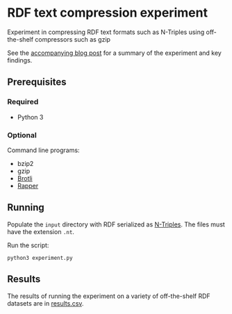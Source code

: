 # RDF text compression experiment

Experiment in compressing RDF text formats such as N-Triples using off-the-shelf compressors such as gzip

See the [accompanying blog post](https://minorgordon.net/blog/2024/06/21/rdf-text-compression-experiment.html) for a summary of the experiment and key findings.

## Prerequisites

### Required

* Python 3

### Optional

Command line programs:

* bzip2
* gzip
* [Brotli](https://github.com/google/brotli)
* [Rapper](https://librdf.org/raptor/rapper.html)

## Running

Populate the `input` directory with RDF serialized as [N-Triples](). The files must have the extension `.nt`.

Run the script:

    python3 experiment.py

## Results

The results of running the experiment on a variety of off-the-shelf RDF datasets are in [results.csv](./results.csv).